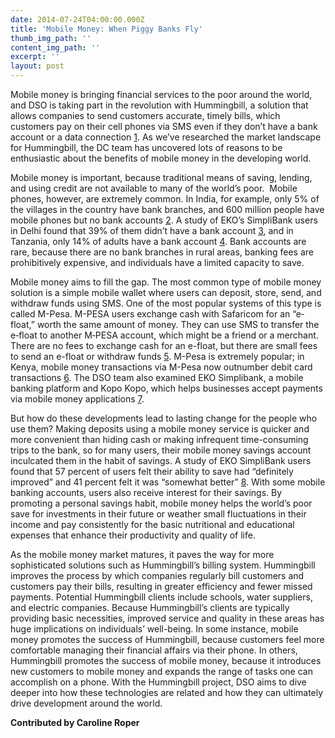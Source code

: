 ```yaml
---
date: 2014-07-24T04:00:00.000Z
title: 'Mobile Money: When Piggy Banks Fly'
thumb_img_path: ''
content_img_path: ''
excerpt: ''
layout: post
---
```

Mobile money is bringing financial services to the poor around the world, and DSO is taking part in the revolution with Hummingbill, a solution that allows companies to send customers accurate, timely bills, which customers pay on their cell phones via SMS even if they don’t have a bank account or a data connection [1](https://hummingbill.com/). As we’ve researched the market landscape for Hummingbill, the DC team has uncovered lots of reasons to be enthusiastic about the benefits of mobile money in the developing world.

Mobile money is important, because traditional means of saving, lending, and using credit are not available to many of the world’s poor.  Mobile phones, however, are extremely common. In India, for example, only 5% of the villages in the country have bank branches, and 600 million people have mobile phones but no bank accounts [2](http:/www.zdnet.com/starved-of-cash-half-of-india-awaits-a-mobile-money-revolution-7000025663/). A study of EKO’s SimpliBank users in Delhi found that 39% of them didn’t have a bank account [3](http:/www.ifmrlead.org/cmf/wp-content/uploads/attachments/csy/3164/Impact%20of%20EKO%20-%20Savings%20Behavior.pdf), and in Tanzania, only 14% of adults have a bank account [4](http:/qz.com/218988/how-to-manage-all-your-financial-affairs-from-a-20-mobile-phone/). Bank accounts are rare, because there are no bank branches in rural areas, banking fees are prohibitively expensive, and individuals have a limited capacity to save.

Mobile money aims to fill the gap. The most common type of mobile money solution is a simple mobile wallet where users can deposit, store, send, and withdraw funds using SMS. One of the most popular systems of this type is called M-Pesa. M-PESA users exchange cash with Safaricom for an “e‐float,” worth the same amount of money. They can use SMS to transfer the e‐float to another M‐PESA account, which might be a friend or a merchant. There are no fees to exchange cash for an e-float, but there are small fees to send an e-float or withdraw funds [5](http://www.mit.edu/~tavneet/M-PESA.pdf). M-Pesa is extremely popular; in Kenya, mobile money transactions via M-Pesa now outnumber debit card transactions [6](http:/www.afi-global.org/news/2012/1/27/research-shows-mobile-phone-money-transfers-are-surpassing-debit-cards-kenya). The DSO team also examined EKO Simplibank, a mobile banking platform and Kopo Kopo, which helps businesses accept payments via mobile money applications [7](http:/qz.com/218988/how-to-manage-all-your-financial-affairs-from-a-20-mobile-phone/").

But how do these developments lead to lasting change for the people who use them? Making deposits using a mobile money service is quicker and more convenient than hiding cash or making infrequent time-consuming trips to the bank, so for many users, their mobile money savings account inculcated them in the habit of savings. A study of EKO SimpliBank users found that 57 percent of users felt their ability to save had “definitely improved” and 41 percent felt it was “somewhat better” [8](http:/www.ifmrlead.org/cmf/wp-content/uploads/attachments/csy/3164/Impact%20of%20EKO%20-%20Savings%20Behavior.pdf). With some mobile banking accounts, users also receive interest for their savings. By promoting a personal savings habit, mobile money helps the world’s poor save for investments in their future or weather small fluctuations in their income and pay consistently for the basic nutritional and educational expenses that enhance their productivity and quality of life.
  
As the mobile money market matures, it paves the way for more sophisticated solutions such as Hummingbill’s billing system. Hummingbill improves the process by which companies regularly bill customers and customers pay their bills, resulting in greater efficiency and fewer missed payments. Potential Hummingbill clients include schools, water suppliers, and electric companies. Because Hummingbill’s clients are typically providing basic necessities, improved service and quality in these areas has huge implications on individuals’ well-being. In some instance, mobile money promotes the success of Hummingbill, because customers feel more comfortable managing their financial affairs via their phone. In others, Hummingbill promotes the success of mobile money, because it introduces new customers to mobile money and expands the range of tasks one can accomplish on a phone. With the Hummingbill project, DSO aims to dive deeper into how these technologies are related and how they can ultimately drive development around the world.

**Contributed by Caroline Roper**